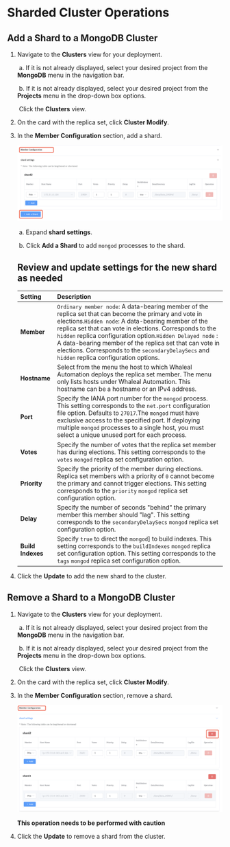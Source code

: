 # Sharded Cluster Operations

## Add a Shard to a MongoDB Cluster

1. Navigate to the **Clusters** view for your deployment.

   ​	a. If it is not already displayed, select your desired project from the **MongoDB** menu in the navigation bar.

   ​	b. If it is not already displayed, select your desired project from the **Projects** menu in the drop-down box options.

   ​	Click the **Clusters** view.

2. On the card with the replica set, click **Cluster Modify**.

3. In the **Member Configuration** section, add a shard.

   ![addshard](../images/05-ManageDeployments/addshard.png)

   ​		a. Expand **shard settings**.

   ​		b. Click **Add a Shard** to add `mongod` processes to the shard.

   ## Review and update settings for the new shard as needed

   

   

   | Setting           | Description                                                  |
   | :---------------- | :----------------------------------------------------------- |
   | **Member**        | `Ordinary member node`:  A data-bearing member of the replica set that can become the primary and vote in elections.`Hidden node`:  A data-bearing member of the replica set that can vote in elections. Corresponds to the `hidden` replica configuration option.`Hidden Delayed node` :  A data-bearing member of the replica set that can vote in elections. Corresponds to the `secondaryDelaySecs` and `hidden` replica configuration options. |
   | **Hostname**      | Select from the menu the host to which Whaleal Automation deploys the replica set member. The menu only lists hosts under Whaleal Automation. This hostname can be a hostname or an IPv4 address. |
   | **Port**          | Specify the IANA port number for the `mongod` process. This setting corresponds to the `net.port` configuration file option. Defaults to `27017`.The `mongod` must have exclusive access to the specified port. If deploying multiple `mongod` processes to a single host, you must select a unique unused port for each process. |
   | **Votes**         | Specify the number of votes that the replica set member has during elections. This setting corresponds to the `votes` `mongod` replica set configuration option. |
   | **Priority**      | Specify the priority of the member during elections. Replica set members with a priority of `0` cannot become the primary and cannot trigger elections. This setting corresponds to the `priority` `mongod` replica set configuration option. |
   | **Delay**         | Specify the number of seconds "behind" the primary member this member should "lag". This setting corresponds to the `secondaryDelaySecs` `mongod` replica set configuration option. |
   | **Build Indexes** | Specify `true` to direct the `mongod`] to build indexes. This setting corresponds to the `buildIndexes` `mongod` replica set configuration option. This setting corresponds to the `tags` `mongod` replica set configuration option. |

   

4. Click the **Update** to add the new shard to the cluster.



## Remove a Shard to a MongoDB Cluster

1. Navigate to the **Clusters** view for your deployment.

   ​		a. If it is not already displayed, select your desired project from the **MongoDB** menu in the navigation bar.

   ​		b. If it is not already displayed, select your desired project from the **Projects** menu in the drop-down box options.

   ​		Click the **Clusters** view.

2. On the card with the replica set, click **Cluster Modify**.

3. In the **Member Configuration** section, remove a shard.

   ![removeshard](../images/05-ManageDeployments/removeshard.png)

   **This operation needs to be performed with caution**

1. Click the **Update** to remove a  shard from the cluster.
